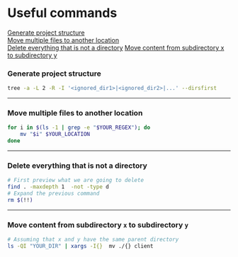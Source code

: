 # Useful commands

[Generate project structure](#generate-project-structure)  
[Move multiple files to another location](#move-multiple-files-to-another-location)  
[Delete everything that is not a directory](#delete-everything-that-is-not-a-directory)
[Move content from subdirectory x to subdirectory y](#move-content-from-subdirectory-x-to-subdirectory-y)

### Generate project structure

```bash
tree -a -L 2 -R -I '<ignored_dir1>|<ignored_dir2>|...' --dirsfirst
```

---

### Move multiple files to another location
```bash
for i in $(ls -1 | grep -e "$YOUR_REGEX"); do 
    mv "$i" $YOUR_LOCATION 
done
```

---

### Delete everything that is not a directory
```bash
# First preview what we are going to delete
find . -maxdepth 1  -not -type d
# Expand the previous command
rm $(!!)
```

---

### Move content from subdirectory `x` to subdirectory `y`
```bash
# Assuming that x and y have the same parent directory
ls -QI "YOUR_DIR" | xargs -I{}  mv ./{} client